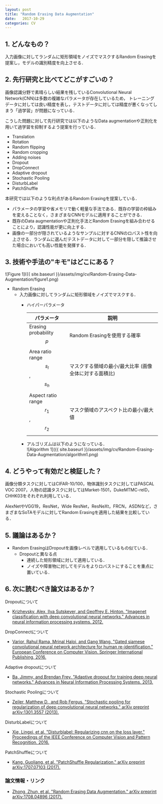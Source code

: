 ```yaml
---
layout: post
title: "Random Erasing Data Augmentation"
date:   2017-10-29
categories: CV
---
```


## 1. どんなもの？

入力画像に対してランダムに矩形領域をノイズでマスクするRandom Erasingを提案し，モデルの識別精度を向上させる．

## 2. 先行研究と比べてどこがすごいの？

画像認識分野で素晴らしい結果を残しているConvolutional Neural Network(CNN)は多数の複雑なパラメータが存在しているため，
トレーニングデータに対しては良い精度を表し，テストデータに対しては精度が悪くなってしまう「過学習」が問題になっている．

こうした問題に対して先行研究では以下のようなData augmentationや正則化を用いて過学習を抑制するよう提案を行っている．

- Translation
- Rotation
- Random flipping
- Random cropping
- Adding noises
- Dropout
- DropConnect
- Adaptive dropout
- Stochastic Pooling
- DisturbLabel
- PatchShuffle

本研究では以下のような利点があるRandom Erasingを提案している．

- パラメータの学習や省メモリで動く軽量な手法である．既存の学習の枠組みを変えることなく，さまざまなCNNモデルに適用することができる．
- 既存のData augmentationや正則化手法とRandom Erasingを組み合わせることにより，認識性能が更に向上する．
- 画像の一部分が隠されているようなサンプルに対するCNNのロバスト性を向上させる．ランダムに選んだテストデータに対して一部分を隠して推論させた場合においても高い性能を発揮する．

## 3. 技術や手法の"キモ"はどこにある？

![Figure 1]({{ site.baseurl }}/assets/img/cv/Random-Erasing-Data-Augmentation/figure1.png)

- Random Erasing
  - 入力画像に対してランダムに矩形領域をノイズでマスクする．
	- ハイパーパラメータ
  
	  | パラメータ                                  | 説明                                             |
	  |------------------------------------------|----------------------------------------------------|
	  | Erasing probability $$ p $$              | Random Erasingを使用する確率                        |
	  | Area ratio range $$ s_l $$ , $$ s_h $$   | マスクする領域の最小/最大比率 (画像全体に対する面積比) |
	  | Aspect ratio range $$ r_1 $$ , $$ r_2 $$ | マスク領域のアスペクト比の最小/最大値                 |

	- アルゴリズムは以下のようになっている．  
	  ![Algorithm 1]({{ site.baseurl }}/assets/img/cv/Random-Erasing-Data-Augmentation/algorithm1.png)
	  
## 4. どうやって有効だと検証した？

画像分類タスクに対してはCIFAR-10/100，物体識別タスクに対してはPASCAL VOC 2007，人物の認識タスクに対してはMarket-1501，DukeMTMC-reID，CHHK03をそれぞれ利用している．

AlexNetやVGG19，ResNet，Wide ResNet，ResNeXt，FRCN，ASDNなど，さまざまなSoTAモデルに対してRandom Erasingを適用した結果を比較している．

## 5. 議論はあるか？

- Random ErasingはDropoutを画像レベルで適用しているもの似ている．
  - Dropoutと異なる点
	- 連続した矩形領域に対して適用している．
	- ノイズや障害物に対してモデルをよりロバストにすることを重点に置いている．

## 6. 次に読むべき論文はあるか？

Dropoutについて
- [Krizhevsky, Alex, Ilya Sutskever, and Geoffrey E. Hinton. "Imagenet classification with deep convolutional neural networks." Advances in neural information processing systems. 2012.](http://papers.nips.cc/paper/4824-imagenet-classification-with-deep-convolutional-neural-networks.pdf)

DropConnectについて
- [Varior, Rahul Rama, Mrinal Haloi, and Gang Wang. "Gated siamese convolutional neural network architecture for human re-identification." European Conference on Computer Vision. Springer International Publishing, 2016.](https://arxiv.org/pdf/1607.08378)

Adaptive dropoutについて
- [Ba, Jimmy, and Brendan Frey. "Adaptive dropout for training deep neural networks." Advances in Neural Information Processing Systems. 2013.](http://papers.nips.cc/paper/5032-adaptive-dropout-for-training-deep-neural-networks.pdf)

Stochastic Poolingについて
- [Zeiler, Matthew D., and Rob Fergus. "Stochastic pooling for regularization of deep convolutional neural networks." arXiv preprint arXiv:1301.3557 (2013).](https://arxiv.org/pdf/1301.3557)

DisturbLabelについて
- [Xie, Lingxi, et al. "Disturblabel: Regularizing cnn on the loss layer." Proceedings of the IEEE Conference on Computer Vision and Pattern Recognition. 2016.](http://www.cv-foundation.org/openaccess/content_cvpr_2016/papers/Xie_DisturbLabel_Regularizing_CNN_CVPR_2016_paper.pdf)

PatchShuffleについて
- [Kang, Guoliang, et al. "PatchShuffle Regularization." arXiv preprint arXiv:1707.07103 (2017).](https://arxiv.org/abs/1707.07103)

### 論文情報・リンク

* [Zhong, Zhun, et al. "Random Erasing Data Augmentation." arXiv preprint arXiv:1708.04896 (2017).](https://arxiv.org/pdf/1708.04896)
